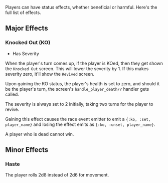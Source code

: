 Players can have status effects, whether beneficial or harmful. Here's the full
list of effects.

## Major Effects

### Knocked Out (KO)

* Has Severity

When the player's turn comes up, if the player is KOed, then they get shown the
`Knocked Out` screen. This will lower the severity by 1. If this makes severity
zero, it'll show the `Revived` screen.

Upon gaining the KO status, the player's health is set to zero, and should it
be the player's turn, the screen's `handle_player_death/?` handler gets called.

The severity is always set to 2 initially, taking two turns for the player to
revive.

Gaining this effect causes the race event emitter to emit a `{:ko, :set, player_name}`
and losing the effect emits as `{:ko, :unset, player_name}`.

A player who is dead cannot win.

## Minor Effects

### Haste

The player rolls 2d8 instead of 2d6 for movement.